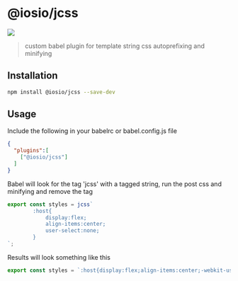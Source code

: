 # @iosio/jcss

<img src="https://img.shields.io/npm/v/@iosio/jcss.svg?style=flat-square"/>

> custom babel plugin for template string css autoprefixing and minifying

## Installation 

```sh
npm install @iosio/jcss --save-dev
```
## Usage

Include the following in your babelrc or babel.config.js file

```json
{
  "plugins":[
    ["@iosio/jcss"]
  ]
}
```

Babel will look for the tag 'jcss' with a tagged string, run the post css and minifying and remove the tag

```js
export const styles = jcss`   
        :host{
            display:flex;
            align-items:center;
            user-select:none;
        }
`;
```

Results will look something like this

```js
export const styles = `:host{display:flex;align-items:center;-webkit-user-select:none;-moz-user-select:none;-ms-user-select:none;user-select:none}`;
```



